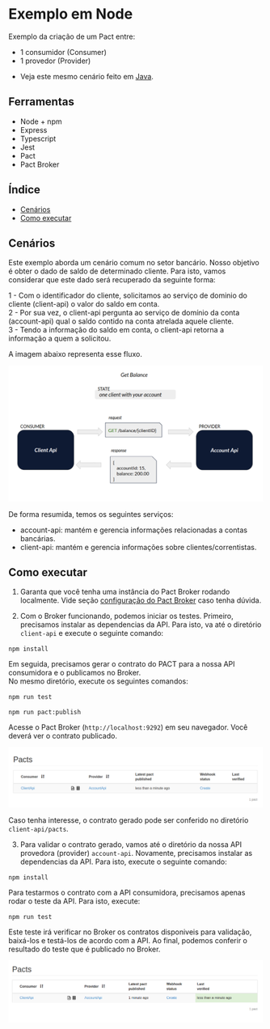 # Exemplo em Node

Exemplo da criação de um Pact entre:

- 1 consumidor (Consumer)
- 1 provedor (Provider)

* Veja este mesmo cenário feito em [Java](../../java/spring-boot/one_consumer_one_provider).

## Ferramentas

- Node + npm
- Express
- Typescript
- Jest
- Pact
- Pact Broker

## Índice

<!--ts-->

- [Cenários](#Cenários)
- [Como executar](#Como-executar)
<!--ts -->

## Cenários

Este exemplo aborda um cenário comum no setor bancário.
Nosso objetivo é obter o dado de saldo de determinado cliente.
Para isto, vamos considerar que este dado será recuperado da seguinte forma:

1 - Com o identificador do cliente, solicitamos ao serviço de dominio do cliente (client-api) o valor do saldo em conta. <br>
2 - Por sua vez, o client-api pergunta ao serviço de domínio da conta (account-api) qual o saldo contido na conta atrelada aquele cliente. <br>
3 - Tendo a informação do saldo em conta, o client-api retorna a informação a quem a solicitou.

A imagem abaixo representa esse fluxo.

<img src="../../../imgs/get-balance-node.png" alt="new pact contract"/>

De forma resumida, temos os seguintes serviços:

- account-api: mantém e gerencia informações relacionadas a contas bancárias.
- client-api: mantém e gerencia informações sobre clientes/correntistas.

## Como executar

1. Garanta que você tenha uma instância do Pact Broker rodando localmente.
   Vide seção [configuração do Pact Broker](../../../README.md#config-broker) caso tenha dúvida.

2. Com o Broker funcionando, podemos iniciar os testes.
   Primeiro, precisamos instalar as dependencias da API. Para isto, va até o diretório `client-api` e execute o seguinte comando:

```shell
npm install
```

Em seguida, precisamos gerar o contrato do PACT para a nossa API consumidora e o publicamos no Broker. <br>
No mesmo diretório, execute os seguintes comandos:

```shell
npm run test
```

```shell
npm run pact:publish
```

Acesse o Pact Broker (`http://localhost:9292`) em seu navegador. Você deverá ver o contrato publicado.

<img src="../../../imgs/new-pact-contract.png" alt="new pact contract"/>

Caso tenha interesse, o contrato gerado pode ser conferido no diretório `client-api/pacts`.

3. Para validar o contrato gerado, vamos até o diretório da nossa API provedora (provider) `account-api`.
   Novamente, precisamos instalar as dependencias da API. Para isto, execute o seguinte comando:

```shell
npm install
```

Para testarmos o contrato com a API consumidora, precisamos apenas rodar o teste da API.
Para isto, execute:

```shell
npm run test
```

Este teste irá verificar no Broker os contratos disponiveis para validação, baixá-los e testá-los de acordo com a API.
Ao final, podemos conferir o resultado do teste que é publicado no Broker.

<img src="../../../imgs/validated-pact-contract.png" alt="new pact contract"/>
